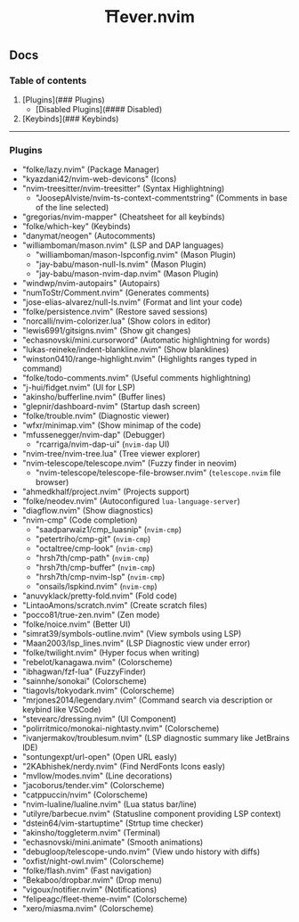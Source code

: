<h1><center>⛩️ever.nvim</center></h1>

## Docs

### Table of contents

1. [Plugins](### Plugins)
    - [Disabled Plugins](#### Disabled)
2. [Keybinds](### Keybinds)

------

### Plugins

- "folke/lazy.nvim" (Package Manager)  
- "kyazdani42/nvim-web-devicons" (Icons)  
- "nvim-treesitter/nvim-treesitter" (Syntax Highlightning)  
    - "JoosepAlviste/nvim-ts-context-commentstring" (Comments in base of the line selected)  
- "gregorias/nvim-mapper" (Cheatsheet for all keybinds)  
- "folke/which-key" (Keybinds)  
- "danymat/neogen" (Autocomments)  
- "williamboman/mason.nvim" (LSP and DAP languages)  
    - "williamboman/mason-lspconfig.nvim" (Mason Plugin)  
    - "jay-babu/mason-null-ls.nvim" (Mason Plugin)  
    - "jay-babu/mason-nvim-dap.nvim" (Mason Plugin)  
- "windwp/nvim-autopairs" (Autopairs)  
- "numToStr/Comment.nvim" (Generates comments)  
- "jose-elias-alvarez/null-ls.nvim" (Format and lint your code)  
- "folke/persistence.nvim" (Restore saved sessions)  
- "norcalli/nvim-colorizer.lua" (Show colors in editor)  
- "lewis6991/gitsigns.nvim" (Show git changes)  
- "echasnovski/mini.cursorword" (Automatic highlightning for words)  
- "lukas-reineke/indent-blankline.nvim" (Show blanklines)  
- "winston0410/range-highlight.nvim" (Highlights ranges typed in command)  
- "folke/todo-comments.nvim" (Useful comments highlightning)  
- "j-hui/fidget.nvim" (UI for LSP)  
- "akinsho/bufferline.nvim" (Buffer lines)  
- "glepnir/dashboard-nvim" (Startup dash screen)  
- "folke/trouble.nvim" (Diagnostic viewer)  
- "wfxr/minimap.vim" (Show minimap of the code)  
- "mfussenegger/nvim-dap" (Debugger)  
    - "rcarriga/nvim-dap-ui" (`nvim-dap` UI)  
- "nvim-tree/nvim-tree.lua" (Tree viewer explorer)  
- "nvim-telescope/telescope.nvim" (Fuzzy finder in neovim)  
    - "nvim-telescope/telescope-file-browser.nvim" (`telescope.nvim` file browser)  
- "ahmedkhalf/project.nvim" (Projects support)  
- "folke/neodev.nvim" (Autoconfigured `lua-language-server`)  
- "diagflow.nvim" (Show diagnostics)  
- "nvim-cmp" (Code completion)  
    - "saadparwaiz1/cmp_luasnip" (`nvim-cmp`)  
    - "petertriho/cmp-git" (`nvim-cmp`)  
    - "octaltree/cmp-look" (`nvim-cmp`)  
    - "hrsh7th/cmp-path" (`nvim-cmp`)  
    - "hrsh7th/cmp-buffer" (`nvim-cmp`)  
    - "hrsh7th/cmp-nvim-lsp" (`nvim-cmp`)  
    - "onsails/lspkind.nvim" (`nvim-cmp`)  
- "anuvyklack/pretty-fold.nvim" (Fold code)  
- "LintaoAmons/scratch.nvim" (Create scratch files)  
- "pocco81/true-zen.nvim" (Zen mode)  
- "folke/noice.nvim" (Better UI)  
- "simrat39/symbols-outline.nvim" (View symbols using LSP)  
- "Maan2003/lsp_lines.nvim" (LSP Diagnostic view under error)  
- "folke/twilight.nvim" (Hyper focus when writing)  
- "rebelot/kanagawa.nvim" (Colorscheme)  
- "ibhagwan/fzf-lua" (FuzzyFinder)  
- "sainnhe/sonokai" (Colorscheme)  
- "tiagovls/tokyodark.nvim" (Colorscheme)  
- "mrjones2014/legendary.nvim" (Command search via description or keybind like VSCode)  
- "stevearc/dressing.nvim" (UI Component)  
- "polirritmico/monokai-nightasty.nvim" (Colorscheme)  
- "ivanjermakov/troublesum.nvim" (LSP diagnostic summary like JetBrains IDE)  
- "sontungexpt/url-open" (Open URL easly)  
- "2KAbhishek/nerdy.nvim" (Find NerdFonts Icons easly)  
- "mvllow/modes.nvim" (Line decorations)  
- "jacoborus/tender.vim" (Colorscheme)  
- "catppuccin/nvim" (Colorscheme)  
- "nvim-lualine/lualine.nvim" (Lua status bar/line)  
- "utilyre/barbecue.nvim" (Statusline component providing LSP context)  
- "dstein64/vim-startuptime" (Strtup time checker)  
- "akinsho/toggleterm.nvim" (Terminal)  
- "echasnovski/mini.animate" (Smooth animations)  
- "debugloop/telescope-undo.nvim" (View undo history with diffs)  
- "oxfist/night-owl.nvim" (Colorscheme)  
- "folke/flash.nvim" (Fast navigation)  
- "Bekaboo/dropbar.nvim" (Drop menu)  
- "vigoux/notifier.nvim" (Notifications)  
- "felipeagc/fleet-theme-nvim" (Colorscheme)  
- "xero/miasma.nvim" (Colorscheme)  

